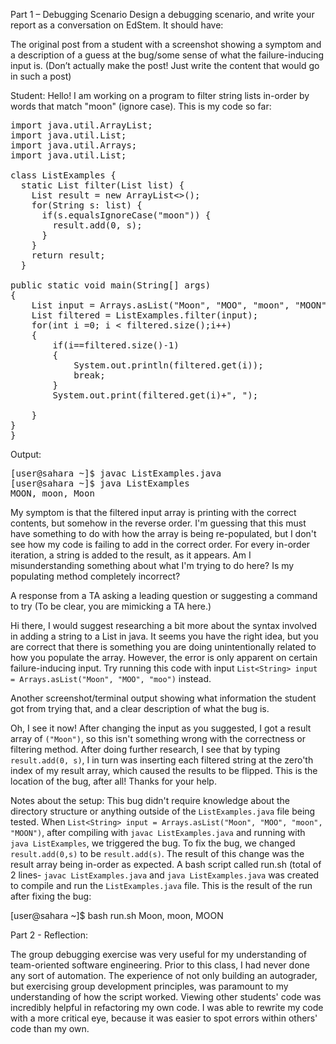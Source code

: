 Part 1 – Debugging Scenario
Design a debugging scenario, and write your report as a conversation on EdStem. It should have:

The original post from a student with a screenshot showing a symptom and a description of a guess at the bug/some sense of what the failure-inducing input is. (Don’t actually make the post! Just write the content that would go in such a post)

Student:
Hello! I am working on a program to filter string lists in-order by words that match "moon" (ignore case). This is my code so far:

<pre>
import java.util.ArrayList;
import java.util.List;
import java.util.Arrays;
import java.util.List;

class ListExamples {
  static List<String> filter(List<String> list) {
    List<String> result = new ArrayList<>();
    for(String s: list) {
      if(s.equalsIgnoreCase("moon")) {
        result.add(0, s);
      }
    }
    return result;
  }
      
public static void main(String[] args)
{
    List<String> input = Arrays.asList("Moon", "MOO", "moon", "MOON");
    List<String> filtered = ListExamples.filter(input);
    for(int i =0; i &#60 filtered.size();i++)
    {
        if(i==filtered.size()-1)
        {
            System.out.println(filtered.get(i));
            break;
        }
        System.out.print(filtered.get(i)+", ");

    }
}
}
</pre>

Output:
<pre>
[user@sahara ~]$ javac ListExamples.java
[user@sahara ~]$ java ListExamples
MOON, moon, Moon
</pre>

My symptom is that the filtered input array is printing with the correct contents, but somehow in the reverse order. I'm guessing that this must have something to do with how the array is being re-populated, but I don't see how my code is failing to add in the correct order. For every in-order iteration, a string is added to the result, as it appears. Am I misunderstanding something about what I'm trying to do here? Is my populating method completely incorrect?




A response from a TA asking a leading question or suggesting a command to try (To be clear, you are mimicking a TA here.)

Hi there, I would suggest researching a bit more about the syntax involved in adding a string to a List in java. It seems you have the right idea, but you are correct that there is something you are doing unintentionally related to how you populate the array. However, the error is only apparent on certain failure-inducing input. Try running this code with input `List<String> input = Arrays.asList("Moon", "MOO", "moo")` instead.

Another screenshot/terminal output showing what information the student got from trying that, and a clear description of what the bug is.

Oh, I see it now! After changing the input as you suggested, I got a result array of `("Moon")`, so this isn't something wrong with the correctness or filtering method. After doing further research, I see that by typing `result.add(0, s)`, I in turn was inserting each filtered string at the zero'th index of my result array, which caused the results to be flipped. This is the location of the bug, after all! Thanks for your help.



Notes about the setup:
This bug didn't require knowledge about the directory structure or anything outside of the `ListExamples.java` file being tested. When `List<String> input = Arrays.asList("Moon", "MOO", "moon", "MOON")`, after compiling with `javac ListExamples.java` and running with `java ListExamples`, we triggered the bug. To fix the bug, we changed `result.add(0,s)` to be `result.add(s)`. The result of this change was the result array being in-order as expected. A bash script called run.sh (total of 2 lines- `javac ListExamples.java` and `java ListExamples.java` was created to compile and run the `ListExamples.java` file. This is the result of the run after fixing the bug:

[user@sahara ~]$ bash run.sh
Moon, moon, MOON

Part 2 - Reflection:

The group debugging exercise was very useful for my understanding of team-oriented software engineering. Prior to this class, I had never done any sort of automation. The experience of not only building an autograder, but exercising group development principles, was paramount to my understanding of how the script worked. Viewing other students' code was incredibly helpful in refactoring my own code. I was able to rewrite my code with a more critical eye, because it was easier to spot errors within others' code than my own.
